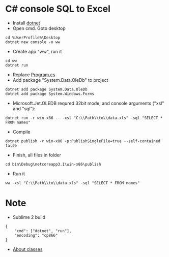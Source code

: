 # C# console SQL to Excel

* Install [dotnet](https://dotnet.microsoft.com/download)
* Open cmd. Goto desktop
```
cd %UserProfile%\Desktop
dotnet new console -o ww
```
* Create app "ww", run it
```
cd ww
dotnet run
```
* Replace [Program.cs](Program.cs)
* Add package "System.Data.OleDb" to project
```
dotnet add package System.Data.OleDb
dotnet add package System.Windows.Forms
```
* Microsoft.Jet.OLEDB requred  32bit mode, and console arguments ("xsl" and "sql"):
```
dotnet run -r win-x86 -- -xsl "C:\\Path\\to\\data.xls" -sql "SELECT * FROM names"
```
* Compile 
```
dotnet publish -r win-x86 -p:PublishSingleFile=true --self-contained false
```
* Finish, all files in folder
```
cd bin\Debug\netcoreapp3.1\win-x86\publish
```
* Run it
```
ww -xsl "C:\\Path\\to\\data.xls" -sql "SELECT * FROM names"
```

# Note
* Sublime 2 build
```
{
	"cmd": ["dotnet", "run"],
	"encoding": "cp866"
}
```
* [About classes](https://docs.microsoft.com/ru-ru/dotnet/csharp/tutorials/intro-to-csharp/introduction-to-classes)
